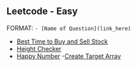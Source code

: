 ## Leetcode - Easy

FORMAT: ```- [Name of Question](link_here)```

- [Best Time to Buy and Sell Stock](https://leetcode.com/problems/best-time-to-buy-and-sell-stock/description/)
- [Height Checker](https://leetcode.com/problems/height-checker/)
- [Happy Number](https://leetcode.com/problems/happy-number/)
-[Create Target Array](https://leetcode.com/problems/create-target-array-in-the-given-order/)
